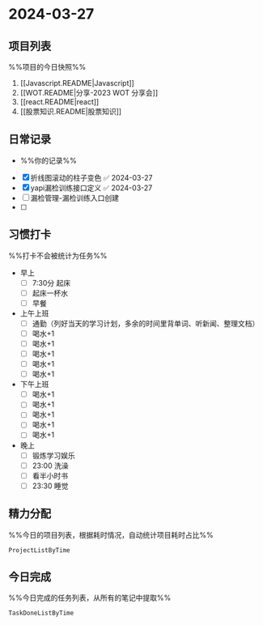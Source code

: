 # 2024-03-27

## 项目列表
%%项目的今日快照%%
1. [[Javascript.README|Javascript]]
2. [[WOT.README|分享-2023 WOT 分享会]]
3. [[react.README|react]]
4. [[股票知识.README|股票知识]]

## 日常记录
- %%你的记录%%
- [x] 折线图滚动的柱子变色 ✅ 2024-03-27
- [x] yapi漏检训练接口定义 ✅ 2024-03-27
- [ ] 漏检管理-漏检训练入口创建
- [ ] 
## 习惯打卡
%%打卡不会被统计为任务%%
- 早上
	- [ ] 7:30分 起床
	- [ ] 起床一杯水
	- [ ] 早餐
- 上午上班
	- [ ] 通勤（列好当天的学习计划，多余的时间里背单词、听新闻、整理文档）
	- [ ] 喝水+1
	- [ ] 喝水+1
	- [ ] 喝水+1
	- [ ] 喝水+1
	- [ ] 喝水+1
- 下午上班
	- [ ] 喝水+1
	- [ ] 喝水+1
	- [ ] 喝水+1
	- [ ] 喝水+1
	- [ ] 喝水+1
-  晚上
	- [ ] 锻炼学习娱乐
	- [ ] 23:00 洗澡
	- [ ] 看半小时书
	- [ ] 23:30 睡觉

## 精力分配
%%今日的项目列表，根据耗时情况，自动统计项目耗时占比%%
```PeriodicPARA
ProjectListByTime
```

## 今日完成
%%今日完成的任务列表，从所有的笔记中提取%%
```PeriodicPARA
TaskDoneListByTime
```
